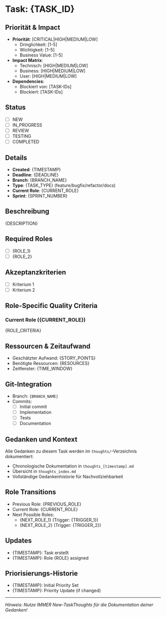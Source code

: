 # Task: {TASK_ID}

## Priorität & Impact
- **Priorität**: [CRITICAL|HIGH|MEDIUM|LOW]
  - Dringlichkeit: [1-5]
  - Wichtigkeit: [1-5]
  - Business Value: [1-5]
- **Impact Matrix**:
  - Technisch: [HIGH|MEDIUM|LOW]
  - Business: [HIGH|MEDIUM|LOW]
  - User: [HIGH|MEDIUM|LOW]
- **Dependencies**:
  - Blockiert von: [TASK-IDs]
  - Blockiert: [TASK-IDs]

## Status
- [ ] NEW
- [ ] IN_PROGRESS
- [ ] REVIEW
- [ ] TESTING
- [ ] COMPLETED

## Details
- **Created**: {TIMESTAMP}
- **Deadline**: {DEADLINE}
- **Branch**: {BRANCH_NAME}
- **Type**: {TASK_TYPE} (feature/bugfix/refactor/docs)
- **Current Role**: {CURRENT_ROLE}
- **Sprint**: {SPRINT_NUMBER}

## Beschreibung
{DESCRIPTION}

## Required Roles
- [ ] {ROLE_1}
- [ ] {ROLE_2}

## Akzeptanzkriterien
- [ ] Kriterium 1
- [ ] Kriterium 2

## Role-Specific Quality Criteria
### Current Role ({CURRENT_ROLE})
{ROLE_CRITERIA}

## Ressourcen & Zeitaufwand
- Geschätzter Aufwand: {STORY_POINTS}
- Benötigte Ressourcen: {RESOURCES}
- Zeitfenster: {TIME_WINDOW}

## Git-Integration
- Branch: `{BRANCH_NAME}`
- Commits:
  - [ ] Initial commit
  - [ ] Implementation
  - [ ] Tests
  - [ ] Documentation

## Gedanken und Kontext
Alle Gedanken zu diesem Task werden im `thoughts/`-Verzeichnis dokumentiert:
- Chronologische Dokumentation in `thoughts_[timestamp].md`
- Übersicht in `thoughts_index.md`
- Vollständige Gedankenhistorie für Nachvollziehbarkeit

## Role Transitions
- Previous Role: {PREVIOUS_ROLE}
- Current Role: {CURRENT_ROLE}
- Next Possible Roles:
  - {NEXT_ROLE_1} (Trigger: {TRIGGER_1})
  - {NEXT_ROLE_2} (Trigger: {TRIGGER_2})

## Updates
- {TIMESTAMP}: Task erstellt
- {TIMESTAMP}: Role {ROLE} assigned

## Priorisierungs-Historie
- {TIMESTAMP}: Initial Priority Set
- {TIMESTAMP}: Priority Update (if changed)

---
*Hinweis: Nutze IMMER New-TaskThoughts für die Dokumentation deiner Gedanken!*
